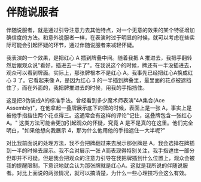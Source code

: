 # 伴随说服者

伴随说服者，就是通过引导注意力去其他特点，对一个无意的效果的某个特征增加确信度的方法。和意外说服者一样，在表演时过于明显的时候，就可以考虑在些实际可能会引起怀疑的环节，通过伴随说服者来减轻怀疑。

我表演的一个效果，是把红心 A 插到牌叠中间。随着我把 A 推进去，我把手翻转然后跟观众说"看好，插进去一半了"。在我说这个的时候，牌还有一半没插进去，观众可以看到牌面。实际上，那张牌根本不是红心 A。我事先已经把红心A换成红心 3 了。它看起来像 A，是因为红心 3 的一半插到牌叠里，最里面的花点被遮挡住了，而在外面的，我把牌推进去的时候，用我的手指挡住。

这是把3伪装成A的标准手法。曾经看到多少魔术师表演"4A集合(Ace Assembly)"，在他拿起一叠牌展示底下的牌的时候，表面上是一张 A，事实上是被他手指挡住两个花点得三。这通常会有这样的评论"记住，这叠牌包含一张红心 A。" 这类方法可能会更加引起观众的怀疑，究竟 A 是不是真的在这里。他们完全明白，"如果他想向我展示 4，那为什么他用他的手指遮住一大半呢?"

对比我前面说的处理方法，我不会把牌翻过来去展示那张牌是 A，我会选择在牌插到一半的时候去展示。我不会对展示一张 A而表现得特别关注，我手指遮住一部分但却并不可疑。但是我会把观众的注意力引导在我把牌插到什么位置上，观众会被我的提醒限制，下意识地就会认为那张牌就是红心A。这就是我所说的伴随说服者。对比上面说的两张情况，就可以搞清楚，为什么一些心理技巧会这么有效。
